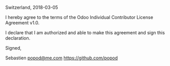 Switzerland, 2018-03-05

I hereby agree to the terms of the Odoo Individual Contributor License
Agreement v1.0.

I declare that I am authorized and able to make this agreement and sign this
declaration.

Signed,

Sebastien popod@me.com https://github.com/popod
